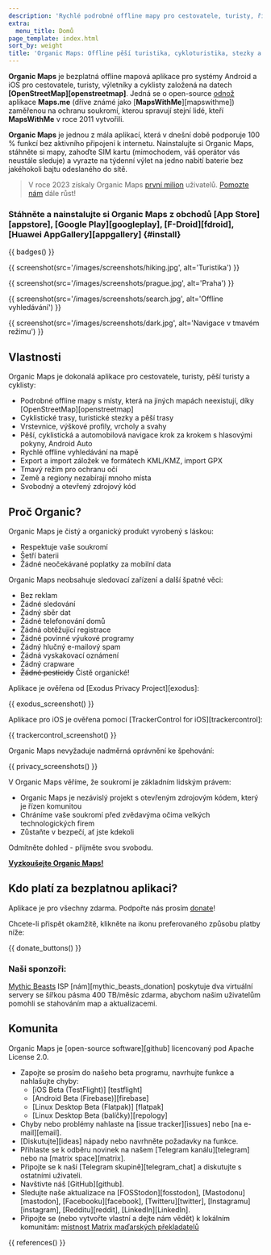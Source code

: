 ```yaml
---
description: 'Rychlé podrobné offline mapy pro cestovatele, turisty, řidiče, výletníky a cyklisty vytvořené zakladateli aplikace MapsWithMe (Maps.Me).'
extra:
  menu_title: Domů
page_template: index.html
sort_by: weight
title: 'Organic Maps: Offline pěší turistika, cykloturistika, stezky a navigace'
---
```


**Organic Maps** je bezplatná offline mapová aplikace pro systémy Android a iOS pro cestovatele, turisty, výletníky a cyklisty založená na datech **[OpenStreetMap][openstreetmap]**.
Jedná se o open-source [odnož][fork] aplikace **Maps.me** (dříve známé jako [**MapsWithMe**][mapswithme]) zaměřenou na ochranu soukromí, kterou spravují stejní lidé, kteří **MapsWithMe** v roce 2011 vytvořili.

**Organic Maps** je jednou z mála aplikací, která v dnešní době podporuje 100 % funkcí bez aktivního připojení k internetu. Nainstalujte si Organic Maps, stáhněte si mapy, zahoďte SIM kartu (mimochodem, váš operátor vás neustále sleduje) a vyrazte na týdenní výlet na jedno nabití baterie bez jakéhokoli bajtu odeslaného do sítě.

> V roce 2023 získaly Organic Maps [první milion](@/news/2023-12-23/281/index.md) uživatelů. [Pomozte nám](@/donate/index.md) dále růst!

### Stáhněte a nainstalujte si Organic Maps z obchodů [App Store][appstore], [Google Play][googleplay], [F-Droid][fdroid], [Huawei AppGallery][appgallery] {#install}

{{ badges() }}

{{ screenshot(src='/images/screenshots/hiking.jpg', alt='Turistika') }}

{{ screenshot(src='/images/screenshots/prague.jpg', alt='Praha') }}

{{ screenshot(src='/images/screenshots/search.jpg', alt='Offline
vyhledávání') }}

{{ screenshot(src='/images/screenshots/dark.jpg', alt='Navigace v tmavém
režimu') }}

## Vlastnosti

Organic Maps je dokonalá aplikace pro cestovatele, turisty, pěší turisty a
cyklisty:

- Podrobné offline mapy s místy, která na jiných mapách neexistují, díky
  [OpenStreetMap][openstreetmap]
- Cyklistické trasy, turistické stezky a pěší trasy
- Vrstevnice, výškové profily, vrcholy a svahy
- Pěší, cyklistická a automobilová navigace krok za krokem s hlasovými
  pokyny, Android Auto
- Rychlé offline vyhledávání na mapě
- Export a import záložek ve formátech KML/KMZ, import GPX
- Tmavý režim pro ochranu očí
- Země a regiony nezabírají mnoho místa
- Svobodný a otevřený zdrojový kód

## Proč Organic?

Organic Maps je čistý a organický produkt vyrobený s láskou:

- Respektuje vaše soukromí
- Šetří baterii
- Žádné neočekávané poplatky za mobilní data

Organic Maps neobsahuje sledovací zařízení a další špatné věci:

- Bez reklam
- Žádné sledování
- Žádný sběr dat
- Žádné telefonování domů
- Žádná obtěžující registrace
- Žádné povinné výukové programy
- Žádný hlučný e-mailový spam
- Žádná vyskakovací oznámení
- Žádný crapware
- ~~Žádné pesticidy~~ Čistě organické!

Aplikace je ověřena od [Exodus Privacy Project][exodus]:

{{ exodus_screenshot() }}

Aplikace pro iOS je ověřena pomocí [TrackerControl for iOS][trackercontrol]:

{{ trackercontrol_screenshot() }}

Organic Maps nevyžaduje nadměrná oprávnění ke špehování:

{{ privacy_screenshots() }}

V Organic Maps věříme, že soukromí je základním lidským právem:

- Organic Maps je nezávislý projekt s otevřeným zdrojovým kódem, který je
  řízen komunitou
- Chráníme vaše soukromí před zvědavýma očima velkých technologických firem
- Zůstaňte v bezpečí, ať jste kdekoli

Odmítněte dohled - přijměte svou svobodu.

**[Vyzkoušejte Organic Maps!](#install)**

## Kdo platí za bezplatnou aplikaci?

Aplikace je pro všechny zdarma. Podpořte nás prosím
[donate](@/donate/index.cs.md)!

Chcete-li přispět okamžitě, klikněte na ikonu preferovaného způsobu platby
níže:

{{ donate_buttons() }}

### Naši sponzoři:

[Mythic Beasts](https://www.mythic-beasts.com/) ISP
[nám][mythic_beasts_donation] poskytuje dva virtuální servery se šířkou
pásma 400 TB/měsíc zdarma, abychom našim uživatelům pomohli se stahováním
map a aktualizacemi.

## Komunita

Organic Maps je [open-source software][github] licencovaný pod Apache
License 2.0.

- Zapojte se prosím do našeho beta programu, navrhujte funkce a nahlašujte
  chyby:
  * [iOS Beta (TestFlight)] [testflight]
  * [Android Beta (Firebase)][firebase]
  * [Linux Desktop Beta (Flatpak)] [flatpak]
  * [Linux Desktop Beta (balíčky)][repology]
- Chyby nebo problémy nahlaste na [issue tracker][issues] nebo [na
  e-mail][email].
- [Diskutujte][ideas] nápady nebo navrhněte požadavky na funkce.
- Přihlaste se k odběru novinek na našem [Telegram kanálu][telegram] nebo na
  [matrix space][matrix].
- Připojte se k naší [Telegram skupině][telegram_chat] a diskutujte s
  ostatními uživateli.
- Navštivte náš [GitHub][github].
- Sledujte naše aktualizace na [FOSStodon][fosstodon],
  [Mastodonu][mastodon], [Facebooku][facebook], [Twitteru][twitter],
  [Instagramu][instagram], [Redditu][reddit], [LinkedIn][LinkedIn].
- Připojte se (nebo vytvořte vlastní a dejte nám vědět) k lokálním
  komunitám: [místnost Matrix maďarských
  překladatelů](https://matrix.to/#/#organicmapstranslate_hu:matrix.org)

[fork]: https://en.wikipedia.org/wiki/Fork_(software_development)

{{ references() }}
